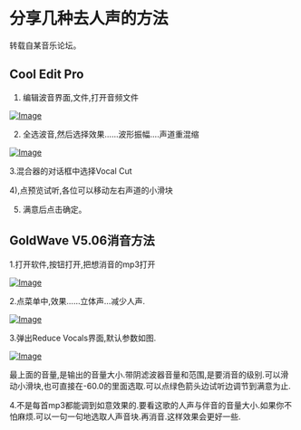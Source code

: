 # 分享几种去人声的方法

转载自某音乐论坛。

## Cool Edit Pro

1) 编辑波音界面,文件,打开音频文件

[![Image](https://attachment.soulteary.com/2008/02/01/99_9071.jpg "Image")](https://attachment.soulteary.com/2008/02/01/99_9071.jpg)

2) 全选波音,然后选择效果……波形振幅….声道重混缩

[![Image](https://attachment.soulteary.com/2008/02/01/100_9072.jpg "Image")](https://attachment.soulteary.com/2008/02/01/100_9072.jpg)

3.混合器的对话框中选择Vocal Cut

4),点预览试听,各位可以移动左右声道的小滑块

5) 满意后点击确定。

## GoldWave V5.06消音方法

1.打开软件,按钮打开,把想消音的mp3打开

[![Image](https://attachment.soulteary.com/2008/02/01/98_910.jpg "Image")](https://attachment.soulteary.com/2008/02/01/98_910.jpg)

2.点菜单中,效果……立体声…减少人声.

[![Image](https://attachment.soulteary.com/2008/02/01/101_9073.jpg "Image")](https://attachment.soulteary.com/2008/02/01/101_9073.jpg)

3.弹出Reduce Vocals界面,默认参数如图.

[![Image](https://attachment.soulteary.com/2008/02/01/102_9074.jpg "Image")](https://attachment.soulteary.com/2008/02/01/102_9074.jpg)

最上面的音量,是输出的音量大小.带阴滤波器音量和范围,是要消音的级别.可以滑动小滑块,也可直接在-60.0的里面选取.可以点绿色箭头边试听边调节到满意为止.

4.不是每首mp3都能调到如意效果的.要看这歌的人声与伴音的音量大小.如果你不怕麻烦.可以一句一句地选取人声音块.再消音.这样效果会更好一些.

